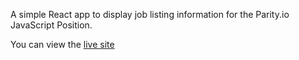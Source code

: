 A simple React app to display job listing information for the Parity.io JavaScript Position.

You can view the [live site](http://iamchrissmith.io/parity-application/)